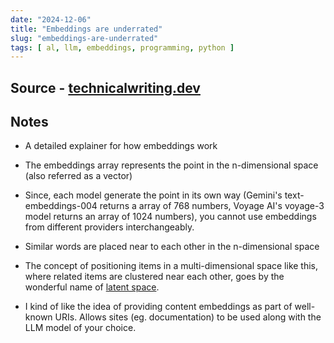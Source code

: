 ```yaml
---
date: "2024-12-06"
title: "Embeddings are underrated"
slug: "embeddings-are-underrated"
tags: [ al, llm, embeddings, programming, python ]
---
```




## Source - [technicalwriting.dev][1]

## Notes
* A detailed explainer for how embeddings work
* The embeddings array represents the point in the n-dimensional space (also referred as a vector)
* Since, each model generate the point in its own way (Gemini's text-embeddings-004 returns a array of 768 numbers, Voyage AI's voyage-3 model returns an array of 1024 numbers), you cannot use embeddings from different providers interchangeably.
* Similar words are placed near to each other in the n-dimensional space
* The concept of positioning items in a multi-dimensional space like this, where related items are clustered near each other, goes by the wonderful name of [latent space][2].
* I kind of like the idea of providing content embeddings as part of well-known URIs. Allows sites (eg. documentation) to be used along with the LLM model of your choice.



   [1]: https://technicalwriting.dev/data/embeddings.html
   [2]: https://en.wikipedia.org/wiki/Latent_space
